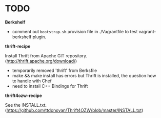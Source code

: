 # TODO

**Berkshelf**

* comment out `bootstrap.sh` provision file in ./Vagrantfile to test vagrant-berkshelf plugin.

**thrift-recipe**

Install Thrift from Apache GIT repository. (http://thrift.apache.org/download/)

* temporarily removed 'thrift' from Berksfile
* make && make install has errors but Thrift is installed,
  the question how to handle with Chef
* need to install C++ Bindings for Thrift

**thrift4ozw-recipe**

See the INSTALL.txt.
(https://github.com/ttdonovan/Thrift4OZW/blob/master/INSTALL.txt)
